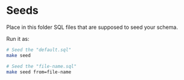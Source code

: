 # Seeds

Place in this folder SQL files that are supposed to seed your schema.

Run it as:

```bash
# Seed the "default.sql"
make seed

# Seed the "file-name.sql"
make seed from=file-name
```
